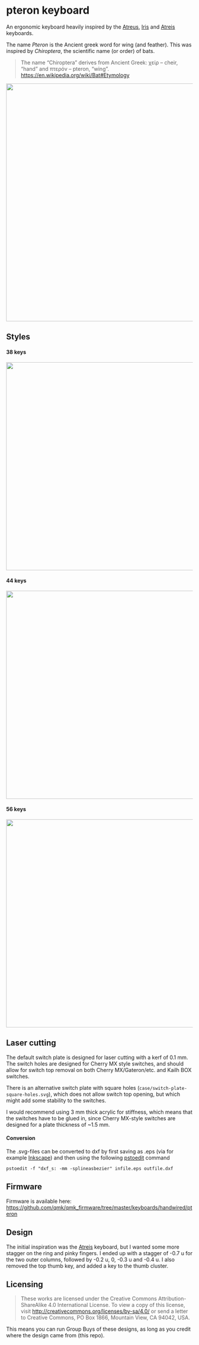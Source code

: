 # pteron keyboard
An ergonomic keyboard heavily inspired by the [Atreus](https://github.com/technomancy/atreus), [Iris](https://github.com/keebio/iris-case) and [Atreis](https://github.com/dekonnection/atreis) keyboards.

The name *Pteron* is the Ancient greek word for wing (and feather). This was inspired by *Chiroptera*, the scientific name (or order) of bats.
> The name “Chiroptera” derives from Ancient Greek: χείρ – cheir, “hand” and πτερόν – pteron, “wing”.
https://en.wikipedia.org/wiki/Bat#Etymology

<img src="https://i.imgur.com/9QhPlVD.jpg" width="640">

## Styles
#### 38 keys
<img src="https://github.com/FSund/zuboard/blob/master/images/38key-switch-plate-filled.png" width="560">

#### 44 keys
<img src="https://github.com/FSund/zuboard/blob/master/images/44key-switch-plate-filled.png" width="560">

#### 56 keys
<img src="https://github.com/FSund/zuboard/blob/master/images/56key-switch-plate-filled.png" width="560">

## Laser cutting
The default switch plate is designed for laser cutting with a kerf of 0.1 mm. The switch holes are designed for Cherry MX style switches, and should allow for switch top removal on both Cherry MX/Gateron/etc. and Kailh BOX switches. 

There is an alternative switch plate with square holes (`case/switch-plate-square-holes.svg`), which does not allow switch top opening, but which might add some stability to the switches.

I would recommend using 3 mm thick acrylic for stiffness, which means that the switches have to be glued in, since Cherry MX-style switches are designed for a plate thickness of ~1.5 mm.

#### Conversion
The .svg-files can be converted to dxf by first saving as .eps (via for example [Inkscape](https://inkscape.org/)) and then using the following [pstoedit](http://pstoedit.net/) command

    pstoedit -f "dxf_s: -mm -splineasbezier" infile.eps outfile.dxf

## Firmware
Firmware is available here: https://github.com/qmk/qmk_firmware/tree/master/keyboards/handwired/pteron

## Design
The initial inspiration was the [Atreis](https://github.com/dekonnection/atreis) keyboard, but I wanted some more stagger on the ring and pinky fingers. I ended up with a stagger of -0.7 u for the two outer columns, followed by -0.2 u, 0, -0.3 u and -0.4 u. I also removed the top thumb key, and added a key to the thumb cluster. 

## Licensing
> These works are licensed under the Creative Commons Attribution-ShareAlike 4.0 International License. To view a copy of this license, visit http://creativecommons.org/licenses/by-sa/4.0/ or send a letter to Creative Commons, PO Box 1866, Mountain View, CA 94042, USA.

This means you can run Group Buys of these designs, as long as you credit where the design came from (this repo).
